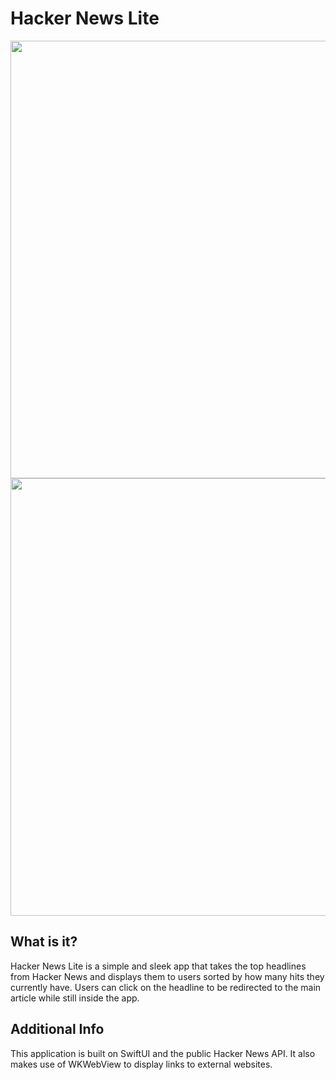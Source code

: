 # Hacker News Lite

<img src="https://github.com/SebastianMorado/Hacker-News-Lite-iOS/blob/main/Documentation/1.png" height="700"> <img src="https://github.com/SebastianMorado/Hacker-News-Lite-iOS/blob/main/Documentation/2.png" height="700">

## What is it?

Hacker News Lite is a simple and sleek app that takes the top headlines from Hacker News and displays them to users sorted by how many hits they currently have. Users can click on the headline to be redirected to the main article while still inside the app.

## Additional Info

This application is built on SwiftUI and the public Hacker News API. It also makes use of WKWebView to display links to external websites.
